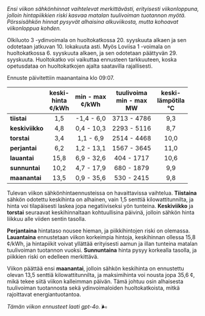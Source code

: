 *Ensi viikon sähkönhinnat vaihtelevat merkittävästi, erityisesti viikonloppuna, jolloin hintapiikkien riski kasvaa matalan tuulivoiman tuotannon myötä. Pörssisähkön hinnat pysyvät alhaisina alkuviikosta, mutta kohoavat viikonloppua kohden.*

Olkiluoto 3 -ydinvoimala on huoltokatkossa 20. syyskuuta alkaen ja sen odotetaan jatkuvan 10. lokakuuta asti. Myös Loviisa 1 -voimala on huoltokatkossa 6. syyskuuta alkaen, ja sen odotetaan päättyvän 29. syyskuuta. Huoltokatko voi vaikuttaa ennusteen tarkkuuteen, koska opetusdataa on huoltokatkojen ajalta saatavilla rajallisesti.

Ennuste päivitettiin maanantaina klo 09:07.

|  | keski-<br>hinta<br>¢/kWh | min - max<br>¢/kWh | tuulivoima<br>min - max<br>MW | keski-<br>lämpötila<br>°C |
|:-------------|:----------------:|:----------------:|:-------------:|:-------------:|
| **tiistai**  | 1,5 | -1,4 - 6,0 | 3713 - 4786 | 9,3 |
| **keskiviikko** | 4,8 | 0,4 - 10,3 | 2293 - 5116 | 8,7 |
| **torstai** | 3,4 | 1,1 - 6,9 | 2514 - 4468 | 10,0 |
| **perjantai** | 6,2 | 1,2 - 13,1 | 1567 - 3645 | 11,0 |
| **lauantai** | 15,8 | 6,9 - 32,6 | 404 - 1717 | 10,6 |
| **sunnuntai** | 10,2 | 4,7 - 17,9 | 680 - 1879 | 9,9 |
| **maanantai** | 13,5 | 0,9 - 35,6 | 530 - 2415 | 9,8 |

Tulevan viikon sähkönhintaennusteissa on havaittavissa vaihtelua. **Tiistaina** sähkön odotettu keskihinta on alhainen, vain 1,5 senttiä kilowattitunnilta, ja hinta voi tilapäisesti laskea jopa negatiiviseksi yön tunteina. **Keskiviikko** ja **torstai** seuraavat keskihinnaltaan kohtuullisina päivinä, jolloin sähkön hinta liikkuu alle viiden sentin tasolla.

**Perjantaina** hintataso nousee hieman, ja piikkihintojen riski on olemassa. **Lauantaina** ennustetaan viikon korkeimpia hintoja, keskihinnan ollessa 15,8 ¢/kWh, ja hintapiikit voivat yllättää erityisesti aamun ja illan tunteina matalan tuulivoiman tuotannon vuoksi. **Sunnuntaina** hinta pysyy korkealla tasolla, ja piikkien riski on edelleen merkittävä.

Viikon päättää ensi **maanantai**, jolloin sähkön keskihinta on ennustettu olevan 13,5 senttiä kilowattitunnilta, ja maksimihinta voi nousta jopa 35,6 ¢, mikä tekee siitä viikon kalleimman päivän. Tämä johtuu osin alhaisesta tuulivoiman tuotannosta sekä ydinvoimaloiden huoltokatkoista, mitkä rajoittavat energiantuotantoa.

*Tämän viikon ennusteet laati gpt-4o.* 🌬️
